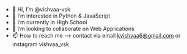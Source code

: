 - 👋 Hi, I’m @vishvaa-vsk
- 👀 I’m interested in Python & JavaScript
- 🌱 I’m currently in High School
- 💞️ I’m looking to collaborate on Web Applications
- 📫 How to reach me --> contact via email kvishvaa6@gmail.com or instagram vishvaa_vsk

<!---
vishvaa-vsk/vishvaa-vsk is a ✨ special ✨ repository because its `README.md` (this file) appears on your GitHub profile.
You can click the Preview link to take a look at your changes.
--->

